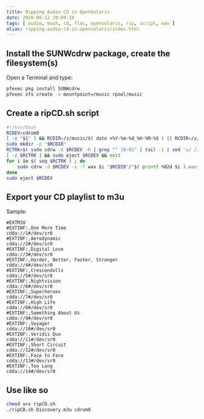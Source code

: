 ```yaml
---
title: Ripping Audio CD in OpenSolaris
date: 2010-06-12 20:04:18
tags: [ audio, bash, cd, flac, opensolaris, rip, script, wav ]
alias: ripping-audio-cd-in-opensolaris/index.html
---
```


## Install the SUNWcdrw package, create the filesystem(s)

Open a Terminal and type:

```sh
pfexec pkg install SUNWcdrw
pfexec zfs create -o mountpoint=/music rpool/music
```

## Create a ripCD.sh script

```sh
#!/bin/bash
RCDEV=cdrom0
[ -z "$1" ] && RCDIR=/z/music/$( date +%Y-%m-%d_%H-%M-%S ) || RCDIR=/z/music/"$1"
sudo mkdir -p "$RCDIR"
RCTRK=$( sudo cdrw -d $RCDEV -M | grep "^ [0-9]" | tail -1 | sed 's/ //g' | sed 's/|.*//' )
[ -z $RCTRK ] && sudo eject $RCDEV && exit
for i in $( seq $RCTRK ) ; do
	sudo cdrw -d $RCDEV -x -T wav $i "$RCDIR"/"$( printf %02d $i ).wav"
done
sudo eject $RCDEV
```

## Export your CD playlist to m3u

Sample:

```
#EXTM3U
#EXTINF:,One More Time
cdda://1#/dev/sr0
#EXTINF:,Aerodynamic
cdda://2#/dev/sr0
#EXTINF:,Digital Love
cdda://3#/dev/sr0
#EXTINF:,Harder, Better, Faster, Stronger
cdda://4#/dev/sr0
#EXTINF:,Crescendolls
cdda://5#/dev/sr0
#EXTINF:,Nightvision
cdda://6#/dev/sr0
#EXTINF:,Superheroes
cdda://7#/dev/sr0
#EXTINF:,High Life
cdda://8#/dev/sr0
#EXTINF:,Something About Us
cdda://9#/dev/sr0
#EXTINF:,Voyager
cdda://10#/dev/sr0
#EXTINF:,Veridis Quo
cdda://11#/dev/sr0
#EXTINF:,Short Circuit
cdda://12#/dev/sr0
#EXTINF:,Face to Face
cdda://13#/dev/sr0
#EXTINF:,Too Long
cdda://14#/dev/sr0
```

## Use like so

```sh
chmod u+x ripCD.sh
./ripCD.sh Discovery.m3u cdrom0
```
